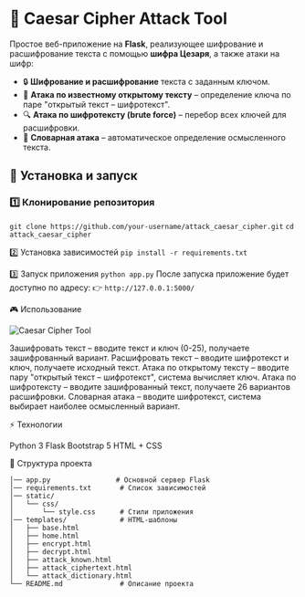# 🔐 Caesar Cipher Attack Tool

Простое веб-приложение на **Flask**, реализующее шифрование и расшифрование текста с помощью **шифра Цезаря**, а также атаки на шифр:

- 🔒 **Шифрование и расшифрование** текста с заданным ключом.
- 🎯 **Атака по известному открытому тексту** – определение ключа по паре "открытый текст – шифротекст".
- 🔍 **Атака по шифротексту (brute force)** – перебор всех ключей для расшифровки.
- 📖 **Словарная атака** – автоматическое определение осмысленного текста.

## 🚀 Установка и запуск

### 1️⃣ Клонирование репозитория

```git clone https://github.com/your-username/attack_caesar_cipher.git```
```cd attack_caesar_cipher```

2️⃣ Установка зависимостей
```pip install -r requirements.txt```

3️⃣ Запуск приложения
```python app.py```
После запуска приложение будет доступно по адресу: 👉 ```http://127.0.0.1:5000/```

🎮 Использование

![Caesar Cipher Tool](https://github.com/gelios02/attack_caesar_cipher/blob/master/static/css/ceaser.gif)

Зашифровать текст – вводите текст и ключ (0-25), получаете зашифрованный вариант.
Расшифровать текст – вводите шифротекст и ключ, получаете исходный текст.
Атака по открытому тексту – вводите пару "открытый текст – шифротекст", система вычисляет ключ.
Атака по шифротексту – вводите зашифрованный текст, получаете 26 вариантов расшифровки.
Словарная атака – вводите шифротекст, система выбирает наиболее осмысленный вариант.

⚡ Технологии

Python 3
Flask
Bootstrap 5
HTML + CSS

📂 Структура проекта

```attack_caesar_cipher/
│── app.py                # Основной сервер Flask
│── requirements.txt       # Список зависимостей
│── static/
│   └── css/
│       └── style.css      # Стили приложения
│── templates/             # HTML-шаблоны
│   ├── base.html
│   ├── home.html
│   ├── encrypt.html
│   ├── decrypt.html
│   ├── attack_known.html
│   ├── attack_ciphertext.html
│   └── attack_dictionary.html
└── README.md              # Описание проекта


